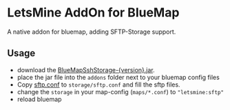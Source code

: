 # LetsMine AddOn for BlueMap
A native addon for bluemap, adding SFTP-Storage support.

## Usage
- download the [BlueMapSshStorage-{version}.jar](./releases).
- place the jar file into the `addons` folder next to your bluemap config files
- Copy [sftp.conf](./scr/main/resources/sftp.conf) to `storage/sftp.conf` and fill the sftp files.
- change the `storage` in your map-config (`maps/*.conf`) to `"letsmine:sftp"`
- reload bluemap
